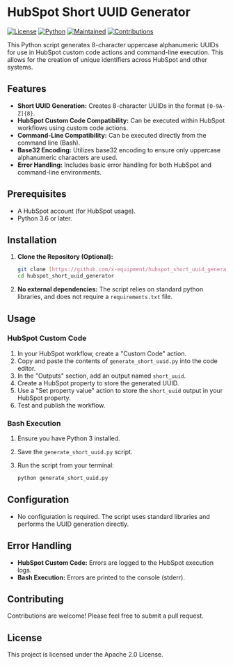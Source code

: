 # HubSpot Short UUID Generator

[![License](https://img.shields.io/badge/License-Apache_2.0-blue?style=flat-square)](LICENSE)
[![Python](https://img.shields.io/badge/Python->=3.6-blueviolet?style=flat-square)]()
[![Maintained](https://img.shields.io/badge/Maintained-Yes-green?style=flat-square)]()
[![Contributions](https://img.shields.io/badge/Contributions_welcome-Yes-blueviolet?style=flat-square)]()

This Python script generates 8-character uppercase alphanumeric UUIDs for use in HubSpot custom code actions and command-line execution. This allows for the creation of unique identifiers across HubSpot and other systems.

## Features

-   **Short UUID Generation:** Creates 8-character UUIDs in the format `[0-9A-Z]{8}`.
-   **HubSpot Custom Code Compatibility:** Can be executed within HubSpot workflows using custom code actions.
-   **Command-Line Compatibility:** Can be executed directly from the command line (Bash).
-   **Base32 Encoding:** Utilizes base32 encoding to ensure only uppercase alphanumeric characters are used.
-   **Error Handling:** Includes basic error handling for both HubSpot and command-line environments.

## Prerequisites

-   A HubSpot account (for HubSpot usage).
-   Python 3.6 or later.

## Installation

1.  **Clone the Repository (Optional):**

    ```bash
    git clone [https://github.com/x-equipment/hubspot_short_uuid_generator.git](https://github.com/x-equipment/hubspot_short_uuid_generator.git)
    cd hubspot_short_uuid_generator
    ```

2.  **No external dependencies:** The script relies on standard python libraries, and does not require a `requirements.txt` file.

## Usage

### HubSpot Custom Code

1.  In your HubSpot workflow, create a "Custom Code" action.
2.  Copy and paste the contents of `generate_short_uuid.py` into the code editor.
3.  In the "Outputs" section, add an output named `short_uuid`.
4.  Create a HubSpot property to store the generated UUID.
5.  Use a "Set property value" action to store the `short_uuid` output in your HubSpot property.
6.  Test and publish the workflow.

### Bash Execution

1.  Ensure you have Python 3 installed.
2.  Save the `generate_short_uuid.py` script.
3.  Run the script from your terminal:

    ```bash
    python generate_short_uuid.py
    ```

## Configuration

-   No configuration is required. The script uses standard libraries and performs the UUID generation directly.

## Error Handling

-   **HubSpot Custom Code:** Errors are logged to the HubSpot execution logs.
-   **Bash Execution:** Errors are printed to the console (stderr).

## Contributing

Contributions are welcome! Please feel free to submit a pull request.

## License

This project is licensed under the Apache 2.0 License.